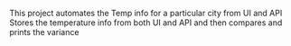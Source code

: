 This project automates the Temp info for a particular city from UI and API
Stores the temperature info from both UI and API and then compares and prints the variance
